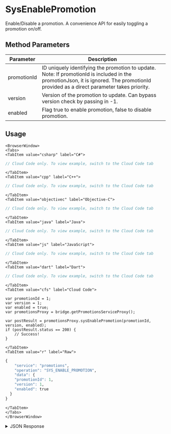 # SysEnablePromotion

Enable/Disable a promotion. A convenience API for easily toggling a promotion on/off.

<PartialServop service_name="promotions" operation_name="SYS_ENABLE_PROMOTION" />

## Method Parameters
Parameter | Description
--------- | -----------
promotionId | ID uniquely identifying the promotion to update. Note: If promotionId is included in the promotionJson, it is ignored. The promotionId provided as a direct parameter takes priority.
version | Version of the promotion to update. Can bypass version check by passing in -1.
enabled | Flag true to enable promotion, false to disable promotion.

## Usage

```mdx-code-block
<BrowserWindow>
<Tabs>
<TabItem value="csharp" label="C#">
```

```csharp
// Cloud Code only. To view example, switch to the Cloud Code tab
```

```mdx-code-block
</TabItem>
<TabItem value="cpp" label="C++">
```

```cpp
// Cloud Code only. To view example, switch to the Cloud Code tab
```

```mdx-code-block
</TabItem>
<TabItem value="objectivec" label="Objective-C">
```

```objectivec
// Cloud Code only. To view example, switch to the Cloud Code tab
```

```mdx-code-block
</TabItem>
<TabItem value="java" label="Java">
```

```java
// Cloud Code only. To view example, switch to the Cloud Code tab
```

```mdx-code-block
</TabItem>
<TabItem value="js" label="JavaScript">
```

```javascript
// Cloud Code only. To view example, switch to the Cloud Code tab
```

```mdx-code-block
</TabItem>
<TabItem value="dart" label="Dart">
```

```dart
// Cloud Code only. To view example, switch to the Cloud Code tab
```

```mdx-code-block
</TabItem>
<TabItem value="cfs" label="Cloud Code">
```

```cfscript
var promotionId = 1;
var version = 1;
var enabled = true;
var promotionsProxy = bridge.getPromotionsServiceProxy();

var postResult = promotionsProxy.sysEnablePromotion(promotionId, version, enabled);
if (postResult.status == 200) {
    // Success!
}
```

```mdx-code-block
</TabItem>
<TabItem value="r" label="Raw">
```

```r
{
	"service": "promotions",
	"operation": "SYS_ENABLE_PROMOTION",
	"data": {
    "promotionId": 1,
    "version": 1,
    "enabled": true
  }
}
```

```mdx-code-block
</TabItem>
</Tabs>
</BrowserWindow>
```

<details>
<summary>JSON Response</summary>

```json
{
  "data": {
    "promotion": {
      "promotionId": 1,
      "type": "SCHEDULED",
      "name": "Independence Day Sale",
      "message": {
        "en": "Happy 4th of July!"
      },
      "enabled": true,
      "segments": [],
      "prices": [
        {
          "itemId": "coinbundle10",
          "priceId": 0
        }
      ],
      "notifications": [
        {
          "trigger": "ACTIVATED",
          "notificationTemplateId": 1
        }
      ],
      "startAt": 1593781259911,
      "endAt": 1594126859911,
      "createdAt": 1592543866698,
      "updatedAt": 1592590019283,
      "version": 2
    }
  },
  "status": 200
}
```
</details>

